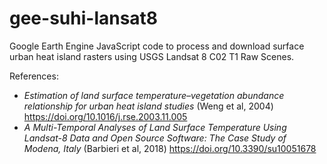 # gee-suhi-lansat8
Google Earth Engine JavaScript code to process and download surface urban heat island rasters using USGS Landsat 8 C02 T1 Raw Scenes.

References:

- *Estimation of land surface temperature–vegetation abundance relationship for urban heat island studies* (Weng et al, 2004)
  https://doi.org/10.1016/j.rse.2003.11.005
- *A Multi-Temporal Analyses of Land Surface Temperature Using Landsat-8 Data and Open Source Software: The Case Study of Modena, Italy* (Barbieri et al, 2018)
  https://doi.org/10.3390/su10051678


